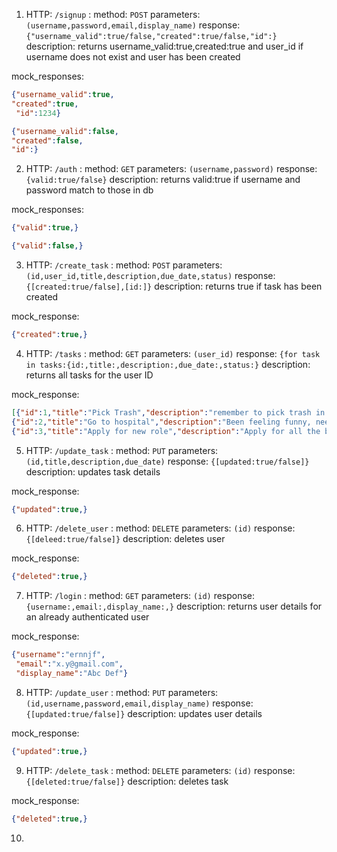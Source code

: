 1. HTTP: `/signup` : method: `POST` parameters: `(username,password,email,display_name)` response: `{"username_valid":true/false,"created":true/false,"id":}` description: returns username_valid:true,created:true and user_id if username does not exist and user has been created

mock_responses:
```json
{"username_valid":true,
"created":true,
 "id":1234}
```
```json
{"username_valid":false,
"created":false,
"id":}
```

2. HTTP: `/auth` : method: `GET` parameters: `(username,password)` response: `{valid:true/false}` description: returns valid:true if username and password match to those in db

mock_responses:
```json
{"valid":true,}
```
```json
{"valid":false,}
```

3. HTTP: `/create_task` : method: `POST` parameters: `(id,user_id,title,description,due_date,status)` response: `{[created:true/false],[id:]}` description: returns true if task has been created 

mock_response:
```json
{"created":true,}
```

4. HTTP: `/tasks` : method: `GET` parameters: `(user_id)` response: `{for task in tasks:{id:,title:,description:,due_date:,status:}` description: returns all tasks for the user ID

mock_response:
```json
[{"id":1,"title":"Pick Trash","description":"remember to pick trash in the backyard","due_date":"7/14/2021","status":"created"},
{"id":2,"title":"Go to hospital","description":"Been feeling funny, need to go to doctor's appointment","due_date":"3/20/2021","status":"done"},
{"id":3,"title":"Apply for new role","description":"Apply for all the bookmarked roles I did last week","due_date":"4/23/2021","status":"progress"}]
```
5. HTTP: `/update_task` : method: `PUT` parameters: `(id,title,description,due_date)` response: `{[updated:true/false]}` description: updates task details

mock_response:
```json
{"updated":true,}
```
6. HTTP: `/delete_user` : method: `DELETE` parameters: `(id)` response: `{[deleed:true/false]}` description: deletes user

mock_response:
```json
{"deleted":true,}
```

7. HTTP: `/login` : method: `GET` parameters: `(id)` response: `{username:,email:,display_name:,}` description: returns user details for an already authenticated user

mock_response:
```json
{"username":"ernnjf",
 "email":"x.y@gmail.com",
 "display_name":"Abc Def"}
 ```
 
8. HTTP: `/update_user` : method: `PUT` parameters: `(id,username,password,email,display_name)` response: `{[updated:true/false]}` description: updates user details

mock_response:
```json
{"updated":true,}
```

9. HTTP: `/delete_task` : method: `DELETE` parameters: `(id)` response: `{[deleted:true/false]}` description: deletes task

mock_response:
```json
{"deleted":true,}
```
10. 

